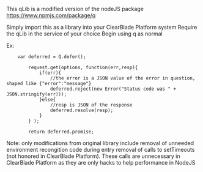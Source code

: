 This qLib is a modified version of the nodeJS package https://www.npmjs.com/package/q

Simply import this as a library into your ClearBlade Platform system
Require the qLib in the service of your choice
Begin using q as normal

Ex: 

```
    var deferred = Q.defer();
     
        request.get(options, function(err,resp){
            if(err){
                //the error is a JSON value of the error in question, shaped like {"error":"message"}
                deferred.reject(new Error("Status code was " + JSON.stringify(err)));
            }else{
                //resp is JSON of the response
                deferred.resolve(resp);
            }
        } );
     
        return deferred.promise;
```

Note: only modifications from original library include
 removal of unneeded environment recongition code during entry
 removal of calls to setTimeouts (not honored in ClearBlade Platform).  These calls are unnecessary in ClearBlade Platform as they are only hacks to help performance in NodeJS
